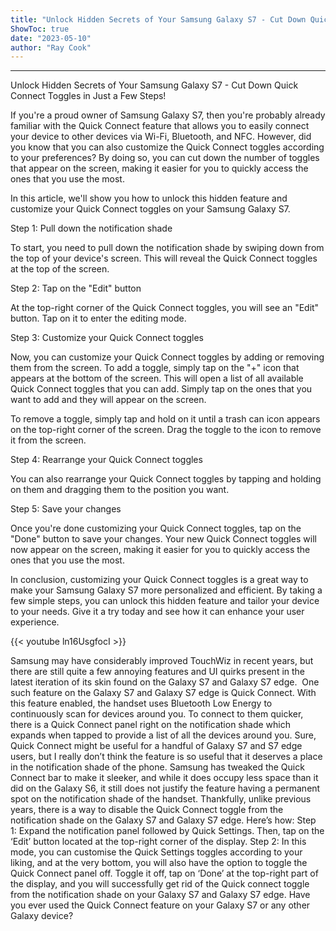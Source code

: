 ```yaml
---
title: "Unlock Hidden Secrets of Your Samsung Galaxy S7 - Cut Down Quick Connect Toggles in Just a Few Steps!"
ShowToc: true 
date: "2023-05-10"
author: "Ray Cook"
---
```

*****
Unlock Hidden Secrets of Your Samsung Galaxy S7 - Cut Down Quick Connect Toggles in Just a Few Steps!

If you're a proud owner of Samsung Galaxy S7, then you're probably already familiar with the Quick Connect feature that allows you to easily connect your device to other devices via Wi-Fi, Bluetooth, and NFC. However, did you know that you can also customize the Quick Connect toggles according to your preferences? By doing so, you can cut down the number of toggles that appear on the screen, making it easier for you to quickly access the ones that you use the most.

In this article, we'll show you how to unlock this hidden feature and customize your Quick Connect toggles on your Samsung Galaxy S7.

Step 1: Pull down the notification shade

To start, you need to pull down the notification shade by swiping down from the top of your device's screen. This will reveal the Quick Connect toggles at the top of the screen.

Step 2: Tap on the "Edit" button

At the top-right corner of the Quick Connect toggles, you will see an "Edit" button. Tap on it to enter the editing mode.

Step 3: Customize your Quick Connect toggles

Now, you can customize your Quick Connect toggles by adding or removing them from the screen. To add a toggle, simply tap on the "+" icon that appears at the bottom of the screen. This will open a list of all available Quick Connect toggles that you can add. Simply tap on the ones that you want to add and they will appear on the screen.

To remove a toggle, simply tap and hold on it until a trash can icon appears on the top-right corner of the screen. Drag the toggle to the icon to remove it from the screen.

Step 4: Rearrange your Quick Connect toggles

You can also rearrange your Quick Connect toggles by tapping and holding on them and dragging them to the position you want.

Step 5: Save your changes

Once you're done customizing your Quick Connect toggles, tap on the "Done" button to save your changes. Your new Quick Connect toggles will now appear on the screen, making it easier for you to quickly access the ones that you use the most.

In conclusion, customizing your Quick Connect toggles is a great way to make your Samsung Galaxy S7 more personalized and efficient. By taking a few simple steps, you can unlock this hidden feature and tailor your device to your needs. Give it a try today and see how it can enhance your user experience.

{{< youtube ln16UsgfocI >}} 



Samsung may have considerably improved TouchWiz in recent years, but there are still quite a few annoying features and UI quirks present in the latest iteration of its skin found on the Galaxy S7 and Galaxy S7 edge. 
One such feature on the Galaxy S7 and Galaxy S7 edge is Quick Connect. With this feature enabled, the handset uses Bluetooth Low Energy to continuously scan for devices around you. To connect to them quicker, there is a Quick Connect panel right on the notification shade which expands when tapped to provide a list of all the devices around you.
Sure, Quick Connect might be useful for a handful of Galaxy S7 and S7 edge users, but I really don’t think the feature is so useful that it deserves a place in the notification shade of the phone. Samsung has tweaked the Quick Connect bar to make it sleeker, and while it does occupy less space than it did on the Galaxy S6, it still does not justify the feature having a permanent spot on the notification shade of the handset.
Thankfully, unlike previous years, there is a way to disable the Quick Connect toggle from the notification shade on the Galaxy S7 and Galaxy S7 edge. Here’s how:
Step 1: Expand the notification panel followed by Quick Settings. Then, tap on the ‘Edit’ button located at the top-right corner of the display.
Step 2: In this mode, you can customise the Quick Settings toggles according to your liking, and at the very bottom, you will also have the option to toggle the Quick Connect panel off.
Toggle it off, tap on ‘Done’ at the top-right part of the display, and you will successfully get rid of the Quick connect toggle from the notification shade on your Galaxy S7 and Galaxy S7 edge.
Have you ever used the Quick Connect feature on your Galaxy S7 or any other Galaxy device?





